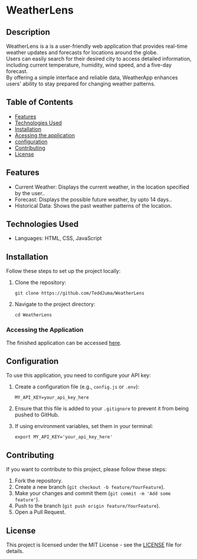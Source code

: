 # WeatherLens

## Description

WeatherLens is a is a user-friendly web application that provides real-time weather updates and forecasts for locations around the globe. <br> Users can easily search for their desired city to access detailed information, including current temperature, humidity, wind speed, and a five-day forecast. <br>
By offering a simple interface and reliable data, WeatherApp enhances users' ability to stay prepared for changing weather patterns.

## Table of Contents

- [Features](#features)
- [Technologies Used](#technologies-used)
- [Installation](#installation)
- [Acessing the application](#accessing-the-application)
- [configuration](#configuration)
- [Contributing](#contributing)
- [License](#license)

## Features

- Current Weather: Displays the current weather, in the location specified by the user..
- Forecast: Displays the possible future weather, by upto 14 days..
- Historical Data: Shows the past weather patterns of the location.

## Technologies Used

- Languages: HTML, CSS, JavaScript

## Installation

Follow these steps to set up the project locally:

1. Clone the repository:
   ```
   git clone https://github.com/TeddJuma/WeatherLens
   ```
2. Navigate to the project directory:
   ```
   cd WeatherLens
   ```


### Accessing the Application

The finished application can be accessed [here](https:/teddjuma.netlify.app/weatherlens).

## Configuration

To use this application, you need to configure your API key:

1. Create a configuration file (e.g., `config.js` or `.env`):
   ```
   MY_API_KEY=your_api_key_here
   ```

2. Ensure that this file is added to your `.gitignore` to prevent it from being pushed to GitHub.

3. If using environment variables, set them in your terminal:
   ```
   export MY_API_KEY='your_api_key_here'
   ```

## Contributing

If you want to contribute to this project, please follow these steps:

1. Fork the repository.
2. Create a new branch (`git checkout -b feature/YourFeature`).
3. Make your changes and commit them (`git commit -m 'Add some feature'`).
4. Push to the branch (`git push origin feature/YourFeature`).
5. Open a Pull Request.

## License

This project is licensed under the MIT License - see the [LICENSE](LICENSE) file for details.
